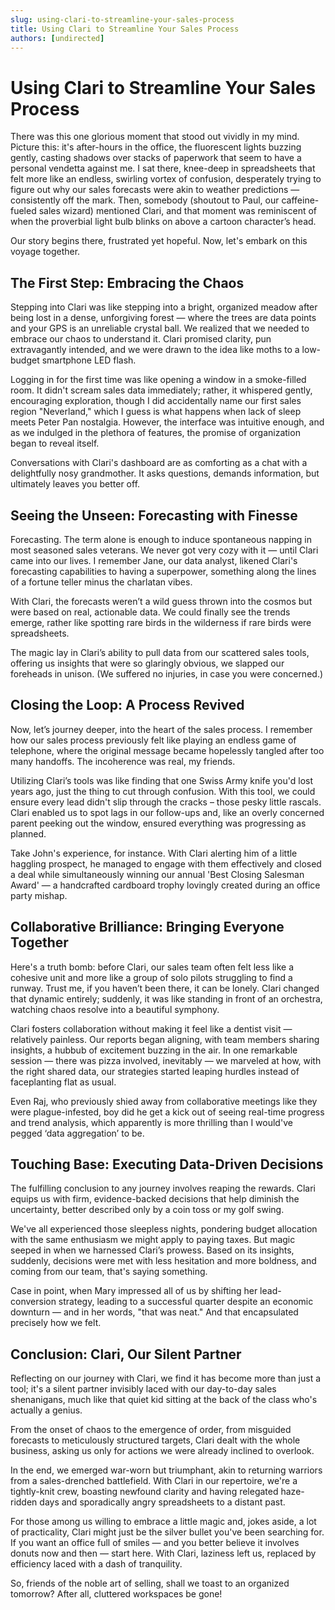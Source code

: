 ```yaml
---
slug: using-clari-to-streamline-your-sales-process
title: Using Clari to Streamline Your Sales Process
authors: [undirected]
---
```



# Using Clari to Streamline Your Sales Process

There was this one glorious moment that stood out vividly in my mind. Picture this: it's after-hours in the office, the fluorescent lights buzzing gently, casting shadows over stacks of paperwork that seem to have a personal vendetta against me. I sat there, knee-deep in spreadsheets that felt more like an endless, swirling vortex of confusion, desperately trying to figure out why our sales forecasts were akin to weather predictions — consistently off the mark. Then, somebody (shoutout to Paul, our caffeine-fueled sales wizard) mentioned Clari, and that moment was reminiscent of when the proverbial light bulb blinks on above a cartoon character’s head.

Our story begins there, frustrated yet hopeful. Now, let's embark on this voyage together.

## The First Step: Embracing the Chaos

Stepping into Clari was like stepping into a bright, organized meadow after being lost in a dense, unforgiving forest — where the trees are data points and your GPS is an unreliable crystal ball. We realized that we needed to embrace our chaos to understand it. Clari promised clarity, pun extravagantly intended, and we were drawn to the idea like moths to a low-budget smartphone LED flash.

Logging in for the first time was like opening a window in a smoke-filled room. It didn't scream sales data immediately; rather, it whispered gently, encouraging exploration, though I did accidentally name our first sales region "Neverland," which I guess is what happens when lack of sleep meets Peter Pan nostalgia. However, the interface was intuitive enough, and as we indulged in the plethora of features, the promise of organization began to reveal itself.

Conversations with Clari's dashboard are as comforting as a chat with a delightfully nosy grandmother. It asks questions, demands information, but ultimately leaves you better off.

## Seeing the Unseen: Forecasting with Finesse

Forecasting. The term alone is enough to induce spontaneous napping in most seasoned sales veterans. We never got very cozy with it — until Clari came into our lives. I remember Jane, our data analyst, likened Clari's forecasting capabilities to having a superpower, something along the lines of a fortune teller minus the charlatan vibes.

With Clari, the forecasts weren’t a wild guess thrown into the cosmos but were based on real, actionable data. We could finally see the trends emerge, rather like spotting rare birds in the wilderness if rare birds were spreadsheets.

The magic lay in Clari’s ability to pull data from our scattered sales tools, offering us insights that were so glaringly obvious, we slapped our foreheads in unison. (We suffered no injuries, in case you were concerned.)

## Closing the Loop: A Process Revived

Now, let’s journey deeper, into the heart of the sales process. I remember how our sales process previously felt like playing an endless game of telephone, where the original message became hopelessly tangled after too many handoffs. The incoherence was real, my friends.

Utilizing Clari’s tools was like finding that one Swiss Army knife you'd lost years ago, just the thing to cut through confusion. With this tool, we could ensure every lead didn't slip through the cracks – those pesky little rascals. Clari enabled us to spot lags in our follow-ups and, like an overly concerned parent peeking out the window, ensured everything was progressing as planned.

Take John's experience, for instance. With Clari alerting him of a little haggling prospect, he managed to engage with them effectively and closed a deal while simultaneously winning our annual 'Best Closing Salesman Award' — a handcrafted cardboard trophy lovingly created during an office party mishap.

## Collaborative Brilliance: Bringing Everyone Together

Here's a truth bomb: before Clari, our sales team often felt less like a cohesive unit and more like a group of solo pilots struggling to find a runway. Trust me, if you haven’t been there, it can be lonely. Clari changed that dynamic entirely; suddenly, it was like standing in front of an orchestra, watching chaos resolve into a beautiful symphony.

Clari fosters collaboration without making it feel like a dentist visit — relatively painless. Our reports began aligning, with team members sharing insights, a hubbub of excitement buzzing in the air. In one remarkable session — there was pizza involved, inevitably — we marveled at how, with the right shared data, our strategies started leaping hurdles instead of faceplanting flat as usual.

Even Raj, who previously shied away from collaborative meetings like they were plague-infested, boy did he get a kick out of seeing real-time progress and trend analysis, which apparently is more thrilling than I would've pegged ‘data aggregation’ to be.

## Touching Base: Executing Data-Driven Decisions

The fulfilling conclusion to any journey involves reaping the rewards. Clari equips us with firm, evidence-backed decisions that help diminish the uncertainty, better described only by a coin toss or my golf swing.

We've all experienced those sleepless nights, pondering budget allocation with the same enthusiasm we might apply to paying taxes. But magic seeped in when we harnessed Clari’s prowess. Based on its insights, suddenly, decisions were met with less hesitation and more boldness, and coming from our team, that's saying something.

Case in point, when Mary impressed all of us by shifting her lead-conversion strategy, leading to a successful quarter despite an economic downturn — and in her words, "that was neat." And that encapsulated precisely how we felt.

## Conclusion: Clari, Our Silent Partner

Reflecting on our journey with Clari, we find it has become more than just a tool; it's a silent partner invisibly laced with our day-to-day sales shenanigans, much like that quiet kid sitting at the back of the class who's actually a genius.

From the onset of chaos to the emergence of order, from misguided forecasts to meticulously structured targets, Clari dealt with the whole business, asking us only for actions we were already inclined to overlook.

In the end, we emerged war-worn but triumphant, akin to returning warriors from a sales-drenched battlefield. With Clari in our repertoire, we're a tightly-knit crew, boasting newfound clarity and having relegated haze-ridden days and sporadically angry spreadsheets to a distant past.

For those among us willing to embrace a little magic and, jokes aside, a lot of practicality, Clari might just be the silver bullet you've been searching for. If you want an office full of smiles — and you better believe it involves donuts now and then — start here. With Clari, laziness left us, replaced by efficiency laced with a dash of tranquility.

So, friends of the noble art of selling, shall we toast to an organized tomorrow? After all, cluttered workspaces be gone!